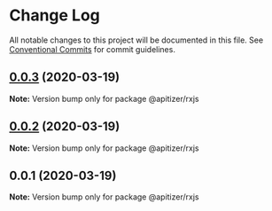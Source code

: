 # Change Log

All notable changes to this project will be documented in this file.
See [Conventional Commits](https://conventionalcommits.org) for commit guidelines.

## [0.0.3](https://github.com/jeanfortheweb/apitizer/compare/@apitizer/rxjs@0.0.2...@apitizer/rxjs@0.0.3) (2020-03-19)

**Note:** Version bump only for package @apitizer/rxjs





## [0.0.2](https://github.com/jeanfortheweb/apitizer/compare/@apitizer/rxjs@0.0.1...@apitizer/rxjs@0.0.2) (2020-03-19)

**Note:** Version bump only for package @apitizer/rxjs





## 0.0.1 (2020-03-19)

**Note:** Version bump only for package @apitizer/rxjs
